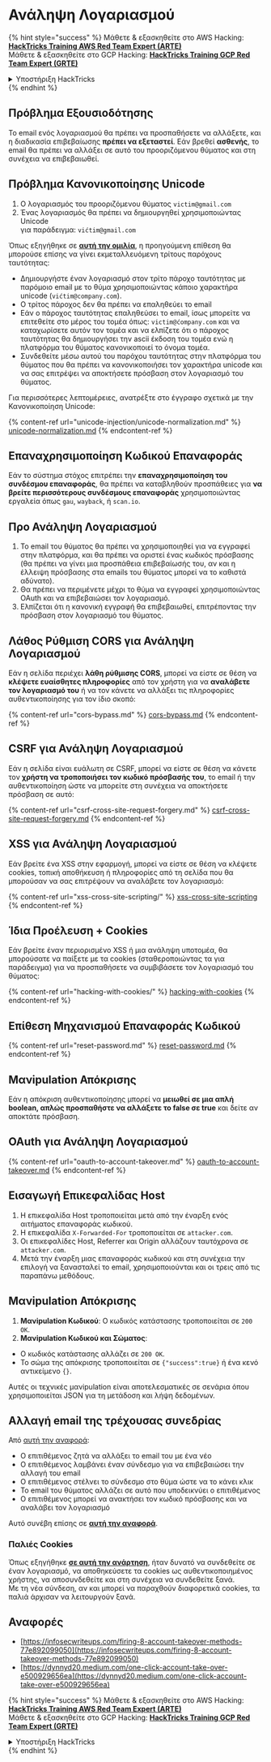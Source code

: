# Ανάληψη Λογαριασμού

{% hint style="success" %}
Μάθετε & εξασκηθείτε στο AWS Hacking:<img src="/.gitbook/assets/arte.png" alt="" data-size="line">[**HackTricks Training AWS Red Team Expert (ARTE)**](https://training.hacktricks.xyz/courses/arte)<img src="/.gitbook/assets/arte.png" alt="" data-size="line">\
Μάθετε & εξασκηθείτε στο GCP Hacking: <img src="/.gitbook/assets/grte.png" alt="" data-size="line">[**HackTricks Training GCP Red Team Expert (GRTE)**<img src="/.gitbook/assets/grte.png" alt="" data-size="line">](https://training.hacktricks.xyz/courses/grte)

<details>

<summary>Υποστήριξη HackTricks</summary>

* Ελέγξτε τα [**σχέδια συνδρομής**](https://github.com/sponsors/carlospolop)!
* **Εγγραφείτε στην** 💬 [**ομάδα Discord**](https://discord.gg/hRep4RUj7f) ή στην [**ομάδα telegram**](https://t.me/peass) ή **ακολουθήστε** μας στο **Twitter** 🐦 [**@hacktricks\_live**](https://twitter.com/hacktricks\_live)**.**
* **Μοιραστείτε κόλπα hacking υποβάλλοντας PRs στα** [**HackTricks**](https://github.com/carlospolop/hacktricks) και [**HackTricks Cloud**](https://github.com/carlospolop/hacktricks-cloud) github repos.

</details>
{% endhint %}

## **Πρόβλημα Εξουσιοδότησης**

Το email ενός λογαριασμού θα πρέπει να προσπαθήσετε να αλλάξετε, και η διαδικασία επιβεβαίωσης **πρέπει να εξεταστεί**. Εάν βρεθεί **ασθενής**, το email θα πρέπει να αλλάξει σε αυτό του προοριζόμενου θύματος και στη συνέχεια να επιβεβαιωθεί.

## **Πρόβλημα Κανονικοποίησης Unicode**

1. Ο λογαριασμός του προοριζόμενου θύματος `victim@gmail.com`
2. Ένας λογαριασμός θα πρέπει να δημιουργηθεί χρησιμοποιώντας Unicode\
για παράδειγμα: `vićtim@gmail.com`

Όπως εξηγήθηκε σε [**αυτή την ομιλία**](https://www.youtube.com/watch?v=CiIyaZ3x49c), η προηγούμενη επίθεση θα μπορούσε επίσης να γίνει εκμεταλλευόμενη τρίτους παρόχους ταυτότητας:

* Δημιουργήστε έναν λογαριασμό στον τρίτο πάροχο ταυτότητας με παρόμοιο email με το θύμα χρησιμοποιώντας κάποιο χαρακτήρα unicode (`vićtim@company.com`).
* Ο τρίτος πάροχος δεν θα πρέπει να επαληθεύει το email
* Εάν ο πάροχος ταυτότητας επαληθεύσει το email, ίσως μπορείτε να επιτεθείτε στο μέρος του τομέα όπως: `victim@ćompany.com` και να καταχωρίσετε αυτόν τον τομέα και να ελπίζετε ότι ο πάροχος ταυτότητας θα δημιουργήσει την ascii έκδοση του τομέα ενώ η πλατφόρμα του θύματος κανονικοποιεί το όνομα τομέα.
* Συνδεθείτε μέσω αυτού του παρόχου ταυτότητας στην πλατφόρμα του θύματος που θα πρέπει να κανονικοποιήσει τον χαρακτήρα unicode και να σας επιτρέψει να αποκτήσετε πρόσβαση στον λογαριασμό του θύματος.

Για περισσότερες λεπτομέρειες, ανατρέξτε στο έγγραφο σχετικά με την Κανονικοποίηση Unicode:

{% content-ref url="unicode-injection/unicode-normalization.md" %}
[unicode-normalization.md](unicode-injection/unicode-normalization.md)
{% endcontent-ref %}

## **Επαναχρησιμοποίηση Κωδικού Επαναφοράς**

Εάν το σύστημα στόχος επιτρέπει την **επαναχρησιμοποίηση του συνδέσμου επαναφοράς**, θα πρέπει να καταβληθούν προσπάθειες για **να βρείτε περισσότερους συνδέσμους επαναφοράς** χρησιμοποιώντας εργαλεία όπως `gau`, `wayback`, ή `scan.io`.

## **Προ Ανάληψη Λογαριασμού**

1. Το email του θύματος θα πρέπει να χρησιμοποιηθεί για να εγγραφεί στην πλατφόρμα, και θα πρέπει να οριστεί ένας κωδικός πρόσβασης (θα πρέπει να γίνει μια προσπάθεια επιβεβαίωσής του, αν και η έλλειψη πρόσβασης στα emails του θύματος μπορεί να το καθιστά αδύνατο).
2. Θα πρέπει να περιμένετε μέχρι το θύμα να εγγραφεί χρησιμοποιώντας OAuth και να επιβεβαιώσει τον λογαριασμό.
3. Ελπίζεται ότι η κανονική εγγραφή θα επιβεβαιωθεί, επιτρέποντας την πρόσβαση στον λογαριασμό του θύματος.

## **Λάθος Ρύθμιση CORS για Ανάληψη Λογαριασμού**

Εάν η σελίδα περιέχει **λάθη ρύθμισης CORS**, μπορεί να είστε σε θέση να **κλέψετε ευαίσθητες πληροφορίες** από τον χρήστη για να **αναλάβετε τον λογαριασμό του** ή να τον κάνετε να αλλάξει τις πληροφορίες αυθεντικοποίησης για τον ίδιο σκοπό:

{% content-ref url="cors-bypass.md" %}
[cors-bypass.md](cors-bypass.md)
{% endcontent-ref %}

## **CSRF για Ανάληψη Λογαριασμού**

Εάν η σελίδα είναι ευάλωτη σε CSRF, μπορεί να είστε σε θέση να κάνετε τον **χρήστη να τροποποιήσει τον κωδικό πρόσβασής του**, το email ή την αυθεντικοποίηση ώστε να μπορείτε στη συνέχεια να αποκτήσετε πρόσβαση σε αυτό:

{% content-ref url="csrf-cross-site-request-forgery.md" %}
[csrf-cross-site-request-forgery.md](csrf-cross-site-request-forgery.md)
{% endcontent-ref %}

## **XSS για Ανάληψη Λογαριασμού**

Εάν βρείτε ένα XSS στην εφαρμογή, μπορεί να είστε σε θέση να κλέψετε cookies, τοπική αποθήκευση ή πληροφορίες από τη σελίδα που θα μπορούσαν να σας επιτρέψουν να αναλάβετε τον λογαριασμό:

{% content-ref url="xss-cross-site-scripting/" %}
[xss-cross-site-scripting](xss-cross-site-scripting/)
{% endcontent-ref %}

## **Ίδια Προέλευση + Cookies**

Εάν βρείτε έναν περιορισμένο XSS ή μια ανάληψη υποτομέα, θα μπορούσατε να παίξετε με τα cookies (σταθεροποιώντας τα για παράδειγμα) για να προσπαθήσετε να συμβιβάσετε τον λογαριασμό του θύματος:

{% content-ref url="hacking-with-cookies/" %}
[hacking-with-cookies](hacking-with-cookies/)
{% endcontent-ref %}

## **Επίθεση Μηχανισμού Επαναφοράς Κωδικού**

{% content-ref url="reset-password.md" %}
[reset-password.md](reset-password.md)
{% endcontent-ref %}

## **Μανipulation Απόκρισης**

Εάν η απόκριση αυθεντικοποίησης μπορεί να **μειωθεί σε μια απλή boolean, απλώς προσπαθήστε να αλλάξετε το false σε true** και δείτε αν αποκτάτε πρόσβαση.

## OAuth για Ανάληψη Λογαριασμού

{% content-ref url="oauth-to-account-takeover.md" %}
[oauth-to-account-takeover.md](oauth-to-account-takeover.md)
{% endcontent-ref %}

## Εισαγωγή Επικεφαλίδας Host

1. Η επικεφαλίδα Host τροποποιείται μετά από την έναρξη ενός αιτήματος επαναφοράς κωδικού.
2. Η επικεφαλίδα `X-Forwarded-For` τροποποιείται σε `attacker.com`.
3. Οι επικεφαλίδες Host, Referrer και Origin αλλάζουν ταυτόχρονα σε `attacker.com`.
4. Μετά την έναρξη μιας επαναφοράς κωδικού και στη συνέχεια την επιλογή να ξανασταλεί το email, χρησιμοποιούνται και οι τρεις από τις παραπάνω μεθόδους.

## Μανipulation Απόκρισης

1. **Μανipulation Κωδικού**: Ο κωδικός κατάστασης τροποποιείται σε `200 OK`.
2. **Μανipulation Κωδικού και Σώματος**:
* Ο κωδικός κατάστασης αλλάζει σε `200 OK`.
* Το σώμα της απόκρισης τροποποιείται σε `{"success":true}` ή ένα κενό αντικείμενο `{}`.

Αυτές οι τεχνικές μανipulation είναι αποτελεσματικές σε σενάρια όπου χρησιμοποιείται JSON για τη μετάδοση και λήψη δεδομένων.

## Αλλαγή email της τρέχουσας συνεδρίας

Από [αυτή την αναφορά](https://dynnyd20.medium.com/one-click-account-take-over-e500929656ea):

* Ο επιτιθέμενος ζητά να αλλάξει το email του με ένα νέο
* Ο επιτιθέμενος λαμβάνει έναν σύνδεσμο για να επιβεβαιώσει την αλλαγή του email
* Ο επιτιθέμενος στέλνει το σύνδεσμο στο θύμα ώστε να το κάνει κλικ
* Το email του θύματος αλλάζει σε αυτό που υποδεικνύει ο επιτιθέμενος
* Ο επιτιθέμενος μπορεί να ανακτήσει τον κωδικό πρόσβασης και να αναλάβει τον λογαριασμό

Αυτό συνέβη επίσης σε [**αυτή την αναφορά**](https://dynnyd20.medium.com/one-click-account-take-over-e500929656ea).

### Παλιές Cookies

Όπως εξηγήθηκε [**σε αυτή την ανάρτηση**](https://medium.com/@niraj1mahajan/uncovering-the-hidden-vulnerability-how-i-found-an-authentication-bypass-on-shopifys-exchange-cc2729ea31a9), ήταν δυνατό να συνδεθείτε σε έναν λογαριασμό, να αποθηκεύσετε τα cookies ως αυθεντικοποιημένος χρήστης, να αποσυνδεθείτε και στη συνέχεια να συνδεθείτε ξανά.\
Με τη νέα σύνδεση, αν και μπορεί να παραχθούν διαφορετικά cookies, τα παλιά άρχισαν να λειτουργούν ξανά.

## Αναφορές

* [https://infosecwriteups.com/firing-8-account-takeover-methods-77e892099050](https://infosecwriteups.com/firing-8-account-takeover-methods-77e892099050)
* [https://dynnyd20.medium.com/one-click-account-take-over-e500929656ea](https://dynnyd20.medium.com/one-click-account-take-over-e500929656ea)

{% hint style="success" %}
Μάθετε & εξασκηθείτε στο AWS Hacking:<img src="/.gitbook/assets/arte.png" alt="" data-size="line">[**HackTricks Training AWS Red Team Expert (ARTE)**](https://training.hacktricks.xyz/courses/arte)<img src="/.gitbook/assets/arte.png" alt="" data-size="line">\
Μάθετε & εξασκηθείτε στο GCP Hacking: <img src="/.gitbook/assets/grte.png" alt="" data-size="line">[**HackTricks Training GCP Red Team Expert (GRTE)**<img src="/.gitbook/assets/grte.png" alt="" data-size="line">](https://training.hacktricks.xyz/courses/grte)

<details>

<summary>Υποστήριξη HackTricks</summary>

* Ελέγξτε τα [**σχέδια συνδρομής**](https://github.com/sponsors/carlospolop)!
* **Εγγραφείτε στην** 💬 [**ομάδα Discord**](https://discord.gg/hRep4RUj7f) ή στην [**ομάδα telegram**](https://t.me/peass) ή **ακολουθήστε** μας στο **Twitter** 🐦 [**@hacktricks\_live**](https://twitter.com/hacktricks\_live)**.**
* **Μοιραστείτε κόλπα hacking υποβάλλοντας PRs στα** [**HackTricks**](https://github.com/carlospolop/hacktricks) και [**HackTricks Cloud**](https://github.com/carlospolop/hacktricks-cloud) github repos.

</details>
{% endhint %}
